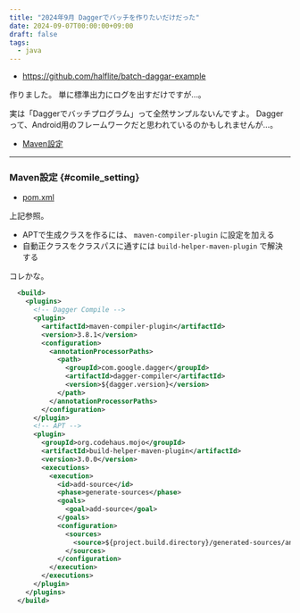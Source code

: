 ```yaml
---
title: "2024年9月 Daggerでバッチを作りたいだけだった"
date: 2024-09-07T00:00:00+09:00
draft: false
tags:
  - java
---
```


* https://github.com/halflite/batch-daggar-example

作りました。 単に標準出力にログを出すだけですが…。

実は「Daggerでバッチプログラム」って全然サンプルないんですよ。 Daggerって、Android用のフレームワークだと思われているのかもしれませんが…。

* [Maven設定](#comile_setting)

_____

### Maven設定 {#comile_setting}

* [pom.xml](https://github.com/halflite/batch-daggar-example/blob/main/batch/pom.xml)

上記参照。

* APTで生成クラスを作るには、 `maven-compiler-plugin` に設定を加える
* 自動正クラスをクラスパスに通すには `build-helper-maven-plugin` で解決する

コレかな。

```xml
  <build>
    <plugins>
      <!-- Dagger Compile -->
      <plugin>
        <artifactId>maven-compiler-plugin</artifactId>
        <version>3.8.1</version>
        <configuration>
          <annotationProcessorPaths>
            <path>
              <groupId>com.google.dagger</groupId>
              <artifactId>dagger-compiler</artifactId>
              <version>${dagger.version}</version>
            </path>
          </annotationProcessorPaths>
        </configuration>
      </plugin>
      <!-- APT -->
      <plugin>
        <groupId>org.codehaus.mojo</groupId>
        <artifactId>build-helper-maven-plugin</artifactId>
        <version>3.0.0</version>
        <executions>
          <execution>
            <id>add-source</id>
            <phase>generate-sources</phase>
            <goals>
              <goal>add-source</goal>
            </goals>
            <configuration>
              <sources>
                <source>${project.build.directory}/generated-sources/annotations</source>
              </sources>
            </configuration>
          </execution>
        </executions>
      </plugin>
    </plugins>
  </build>
```